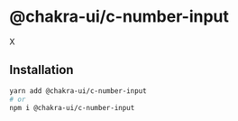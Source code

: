 # @chakra-ui/c-number-input

X

## Installation

```sh
yarn add @chakra-ui/c-number-input
# or
npm i @chakra-ui/c-number-input
```